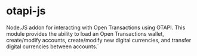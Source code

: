 otapi-js
==========

Node.JS addon for interacting with Open Transactions using OTAPI.  This module provides the ability to load an Open Transactions wallet, create/modify accounts, create/modify new digital currencies, and transfer digital currencies between accounts.`
